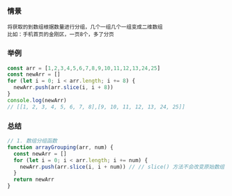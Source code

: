 ### 情景
    将获取的到数组根据数量进行分组，几个一组几个一组变成二维数组
    比如：手机首页的金刚区，一页8个，多了分页
### 举例
```javascript
const arr = [1,2,3,4,5,6,7,8,9,10,11,12,13,24,25]
const newArr = []
for (let i = 0; i < arr.length; i += 8) {
  newArr.push(arr.slice(i, i + 8))
}
console.log(newArr)
// [[1, 2, 3, 4, 5, 6, 7, 8],[9, 10, 11, 12, 13, 24, 25]]
```
### 总结
```js
// 1. 数组分组函数
function arrayGrouping(arr, num) {
  const newArr = []
  for (let i = 0; i < arr.length; i += num) {
    newArr.push(arr.slice(i, i + num)) // // slice() 方法不会改变原始数组
  }
  return newArr
}
```
